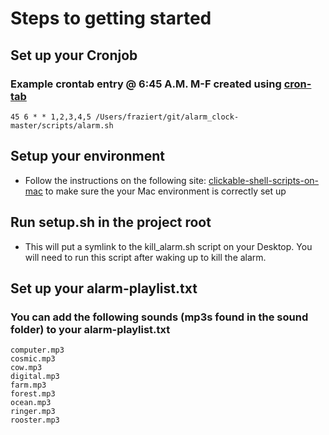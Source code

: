 # Steps to getting started

## Set up your Cronjob 

### Example crontab entry @ 6:45 A.M. M-F created using [cron-tab](http://www.corntab.com/pages/crontab-gui)

```
45 6 * * 1,2,3,4,5 /Users/fraziert/git/alarm_clock-master/scripts/alarm.sh
```

## Setup your environment 

* Follow the instructions on the following site: [clickable-shell-scripts-on-mac](http://stackoverflow.com/questions/5125907/how-to-run-a-shell-script-in-os-x-by-double-clicking) to make sure the your Mac environment is correctly set up

## Run setup.sh in the project root 

* This will put a symlink to the kill_alarm.sh script on your Desktop.  You will need to run this script after waking up to kill the alarm.

## Set up your alarm-playlist.txt

### You can add the following sounds (mp3s found in the sound folder) to your alarm-playlist.txt

```
computer.mp3
cosmic.mp3
cow.mp3
digital.mp3
farm.mp3
forest.mp3
ocean.mp3
ringer.mp3
rooster.mp3
```
